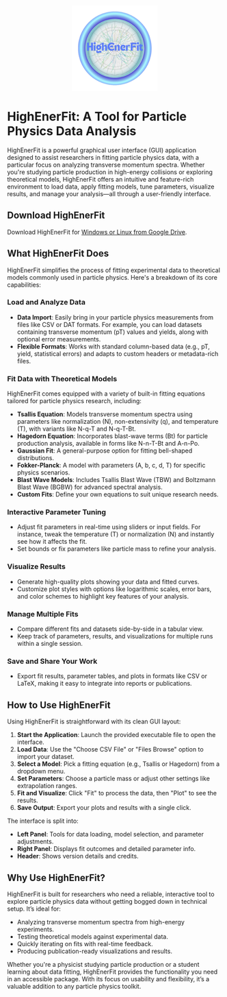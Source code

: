 <p align="center">
  <img src="https://github.com/nasirxo/HighEnerFit/blob/main/HighEnerFit_Logo.png" alt="HighEnerFit Logo" width="200"/>
</p>

# HighEnerFit: A Tool for Particle Physics Data Analysis

HighEnerFit is a powerful graphical user interface (GUI) application designed to assist researchers in fitting particle physics data, with a particular focus on analyzing transverse momentum spectra. Whether you're studying particle production in high-energy collisions or exploring theoretical models, HighEnerFit offers an intuitive and feature-rich environment to load data, apply fitting models, tune parameters, visualize results, and manage your analysis—all through a user-friendly interface.

## Download HighEnerFit
Download HighEnerFit for [Windows or Linux from Google Drive](https://drive.google.com/drive/folders/15pH4_UWzKVyXPAcZSPXHOpTStZipeDNX?usp=sharing).


## What HighEnerFit Does

HighEnerFit simplifies the process of fitting experimental data to theoretical models commonly used in particle physics. Here's a breakdown of its core capabilities:

### Load and Analyze Data
- **Data Import**: Easily bring in your particle physics measurements from files like CSV or DAT formats. For example, you can load datasets containing transverse momentum (pT) values and yields, along with optional error measurements.
- **Flexible Formats**: Works with standard column-based data (e.g., pT, yield, statistical errors) and adapts to custom headers or metadata-rich files.

### Fit Data with Theoretical Models
HighEnerFit comes equipped with a variety of built-in fitting equations tailored for particle physics research, including:
- **Tsallis Equation**: Models transverse momentum spectra using parameters like normalization (N), non-extensivity (q), and temperature (T), with variants like N-q-T and N-q-T-Bt.
- **Hagedorn Equation**: Incorporates blast-wave terms (Bt) for particle production analysis, available in forms like N-n-T-Bt and A-n-Po.
- **Gaussian Fit**: A general-purpose option for fitting bell-shaped distributions.
- **Fokker-Planck**: A model with parameters (A, b, c, d, T) for specific physics scenarios.
- **Blast Wave Models**: Includes Tsallis Blast Wave (TBW) and Boltzmann Blast Wave (BGBW) for advanced spectral analysis.
- **Custom Fits**: Define your own equations to suit unique research needs.

### Interactive Parameter Tuning
- Adjust fit parameters in real-time using sliders or input fields. For instance, tweak the temperature (T) or normalization (N) and instantly see how it affects the fit.
- Set bounds or fix parameters like particle mass to refine your analysis.

### Visualize Results
- Generate high-quality plots showing your data and fitted curves.
- Customize plot styles with options like logarithmic scales, error bars, and color schemes to highlight key features of your analysis.

### Manage Multiple Fits
- Compare different fits and datasets side-by-side in a tabular view.
- Keep track of parameters, results, and visualizations for multiple runs within a single session.

### Save and Share Your Work
- Export fit results, parameter tables, and plots in formats like CSV or LaTeX, making it easy to integrate into reports or publications.

## How to Use HighEnerFit

Using HighEnerFit is straightforward with its clean GUI layout:
1. **Start the Application**: Launch the provided executable file to open the interface.
2. **Load Data**: Use the "Choose CSV File" or "Files Browse" option to import your dataset.
3. **Select a Model**: Pick a fitting equation (e.g., Tsallis or Hagedorn) from a dropdown menu.
4. **Set Parameters**: Choose a particle mass or adjust other settings like extrapolation ranges.
5. **Fit and Visualize**: Click "Fit" to process the data, then "Plot" to see the results.
6. **Save Output**: Export your plots and results with a single click.

The interface is split into:
- **Left Panel**: Tools for data loading, model selection, and parameter adjustments.
- **Right Panel**: Displays fit outcomes and detailed parameter info.
- **Header**: Shows version details and credits.

## Why Use HighEnerFit?

HighEnerFit is built for researchers who need a reliable, interactive tool to explore particle physics data without getting bogged down in technical setup. It’s ideal for:
- Analyzing transverse momentum spectra from high-energy experiments.
- Testing theoretical models against experimental data.
- Quickly iterating on fits with real-time feedback.
- Producing publication-ready visualizations and results.

Whether you're a physicist studying particle production or a student learning about data fitting, HighEnerFit provides the functionality you need in an accessible package. With its focus on usability and flexibility, it’s a valuable addition to any particle physics toolkit.
